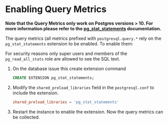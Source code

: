 # Enabling Query Metrics

**Note that the Query Metrics only work on Postgres versions > 10. For more information please refer to the [pg_stat_statements](https://www.postgresql.org/docs/current/pgstatstatements.html) documentation.**

The query metrics (all metrics prefixed with `postgresql.query.*` rely on the `pg_stat_statements` extension to be enabled. To enable them:

For security reasons only super users and members of the `pg_read_all_stats` role are allowed to see the SQL text.

1. On the database issue this create extension command

    ```sql
    CREATE EXTENSION pg_stat_statements;
    ```

2. Modify the `shared_preload_libraries` field in the `postgresql.conf` to include the extension.

    ```conf
    shared_preload_libraries = 'pg_stat_statements'
    ```

3. Restart the instance to enable the extension. Now the query metrics can be collected.

